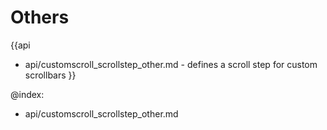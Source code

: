 Others
=======

{{api
- api/customscroll_scrollstep_other.md - defines a scroll step for custom scrollbars
}}

@index:
- api/customscroll_scrollstep_other.md


